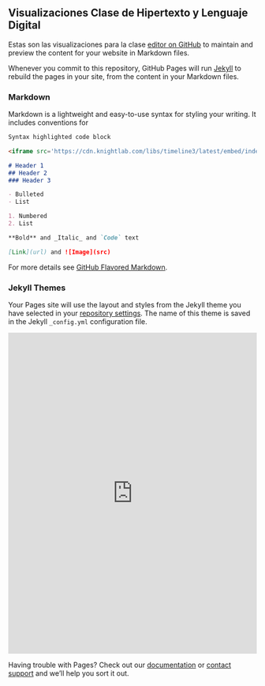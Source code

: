 ## Visualizaciones Clase de Hipertexto y Lenguaje Digital

Estas son las visualizaciones para la clase [editor on GitHub](https://github.com/Esperanzamedina/Mireportaje/edit/master/README.md) to maintain and preview the content for your website in Markdown files.

Whenever you commit to this repository, GitHub Pages will run [Jekyll](https://jekyllrb.com/) to rebuild the pages in your site, from the content in your Markdown files.

### Markdown

Markdown is a lightweight and easy-to-use syntax for styling your writing. It includes conventions for

```markdown
Syntax highlighted code block

<iframe src='https://cdn.knightlab.com/libs/timeline3/latest/embed/index.html?source=168GqMIpMpC5fqO8-DNNEo7F-2L7jcfaUWne719sM_lM&font=Default&lang=en&initial_zoom=2&height=650' width='100%' height='650' webkitallowfullscreen mozallowfullscreen allowfullscreen frameborder='0'></iframe>

# Header 1
## Header 2
### Header 3

- Bulleted
- List

1. Numbered
2. List

**Bold** and _Italic_ and `Code` text

[Link](url) and ![Image](src)
```

For more details see [GitHub Flavored Markdown](https://guides.github.com/features/mastering-markdown/).

### Jekyll Themes

Your Pages site will use the layout and styles from the Jekyll theme you have selected in your [repository settings](https://github.com/Esperanzamedina/Mireportaje/settings). The name of this theme is saved in the Jekyll `_config.yml` configuration file.

<iframe src='https://cdn.knightlab.com/libs/timeline3/latest/embed/index.html?source=168GqMIpMpC5fqO8-DNNEo7F-2L7jcfaUWne719sM_lM&font=Default&lang=en&initial_zoom=2&height=650' width='100%' height='650' webkitallowfullscreen mozallowfullscreen allowfullscreen frameborder='0'></iframe>


Having trouble with Pages? Check out our [documentation](https://help.github.com/categories/github-pages-basics/) or [contact support](https://github.com/contact) and we’ll help you sort it out.
